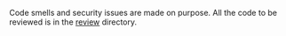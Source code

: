 Code smells and security issues are made on purpose. All the code to be reviewed is
in the [review](review) directory.


